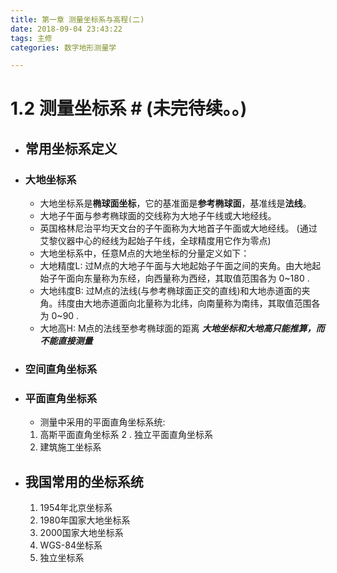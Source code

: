 ```yaml
---
title: 第一章 测量坐标系与高程(二)
date: 2018-09-04 23:43:22
tags: 主修
categories: 数字地形测量学

---
```


# 1.2 测量坐标系 #   (未完待续。。)
- ## 常用坐标系定义 
- ### 大地坐标系
  - 大地坐标系是**椭球面坐标**，它的基准面是**参考椭球面**，基准线是**法线**。
  - 大地子午面与参考椭球面的交线称为大地子午线或大地经线。
  - 英国格林尼治平均天文台的子午面称为大地首子午面或大地经线。
    (通过艾黎仪器中心的经线为起始子午线，全球精度用它作为零点)
  - 大地坐标系中，任意M点的大地坐标的分量定义如下：
  - 大地精度L: 过M点的大地子午面与大地起始子午面之间的夹角。由大地起始子午面向东量称为东经，向西量称为西经，其取值范围各为     0~180 .
  - 大地纬度B: 过M点的法线(与参考椭球面正交的直线)和大地赤道面的夹角。纬度由大地赤道面向北量称为北纬，向南量称为南纬，其取值范围各为 0~90 .
  - 大地高H: M点的法线至参考椭球面的距离 
  ***大地坐标和大地高只能推算，而不能直接测量***
-  ###  空间直角坐标系
  

- ### 平面直角坐标系
    - 测量中采用的平面直角坐标系统:
    1. 高斯平面直角坐标系
    2 . 独立平面直角坐标系
    3. 建筑施工坐标系
    
- ## 我国常用的坐标系统
    1. 1954年北京坐标系
    2. 1980年国家大地坐标系
    3. 2000国家大地坐标系
    4. WGS-84坐标系
    5. 独立坐标系
    
    